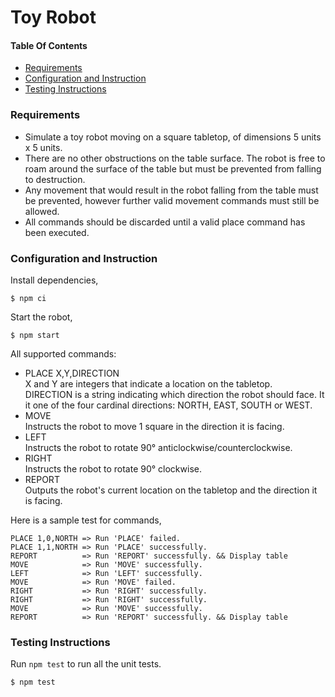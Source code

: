 # Toy Robot

#### Table Of Contents
- [Requirements](#requirements)
- [Configuration and Instruction](#configuration-and-instruction)
- [Testing Instructions](#testing-instructions)


### Requirements

- Simulate a toy robot moving on a square tabletop, of dimensions 5 units x 5 units.
- There are no other obstructions on the table surface. The robot is free to roam around the surface of the table but must be prevented from falling to destruction.
- Any movement that would result in the robot falling from the table must be prevented, however further valid movement commands must still be allowed.
- All commands should be discarded until a valid place command has been executed.

### Configuration and Instruction

Install dependencies,
```
$ npm ci
```

Start the robot,
```
$ npm start
```

All supported commands:
- PLACE X,Y,DIRECTION\
X and Y are integers that indicate a location on the tabletop.\
DIRECTION is a string indicating which direction the robot should face. It it one of the four cardinal directions: NORTH, EAST, SOUTH or WEST.
- MOVE\
Instructs the robot to move 1 square in the direction it is facing.
- LEFT\
Instructs the robot to rotate 90° anticlockwise/counterclockwise.
- RIGHT\
Instructs the robot to rotate 90° clockwise.
- REPORT\
Outputs the robot's current location on the tabletop and the direction it is facing.

Here is a sample test for commands,
```
PLACE 1,0,NORTH => Run 'PLACE' failed.
PLACE 1,1,NORTH => Run 'PLACE' successfully.
REPORT          => Run 'REPORT' successfully. && Display table
MOVE            => Run 'MOVE' successfully.
LEFT            => Run 'LEFT' successfully.
MOVE            => Run 'MOVE' failed.
RIGHT           => Run 'RIGHT' successfully.
RIGHT           => Run 'RIGHT' successfully.
MOVE            => Run 'MOVE' successfully.
REPORT          => Run 'REPORT' successfully. && Display table
```

### Testing Instructions

Run `npm test` to run all the unit tests.

```
$ npm test
```